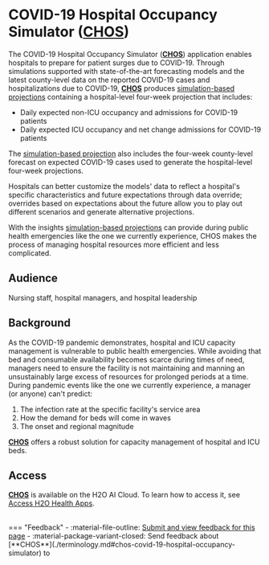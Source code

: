 # COVID-19 Hospital Occupancy Simulator ([CHOS](./terminology.md#chos-covid-19-hospital-occupancy-simulator]))


The COVID-19 Hospital Occupancy Simulator ([**CHOS**](./terminology.md#chos-covid-19-hospital-occupancy-simulator])) application enables hospitals to prepare for patient surges due to COVID-19. Through simulations supported with state-of-the-art forecasting models and the latest county-level data on the reported COVID-19 cases and hospitalizations due to COVID-19, [**CHOS**](./terminology.md#chos-covid-19-hospital-occupancy-simulator]) produces [simulation-based projections](./terminology.md#simulation-based-projection) containing a hospital-level four-week projection that includes:

- Daily expected non-ICU occupancy and admissions for COVID-19 patients 
- Daily expected ICU occupancy and net change admissions for COVID-19 patients 

The [simulation-based projection](./terminology.md#simulation-based-projection) also includes the four-week county-level forecast on expected COVID-19 cases used to generate the hospital-level four-week projections.

Hospitals can better customize the models' data to reflect a hospital's specific characteristics and future expectations through data override; overrides based on expectations about the future allow you to play out different scenarios and generate alternative projections.

With the insights [simulation-based projections](./terminology.md#simulation-based-projection) can provide during public health emergencies like the one we currently experience, CHOS makes the process of managing hospital resources more efficient and less complicated.


## Audience 

Nursing staff, hospital managers, and hospital leadership

## Background 

As the COVID-19 pandemic demonstrates, hospital and ICU capacity management is vulnerable to public health emergencies. While avoiding that bed and consumable availability becomes scarce during times of need, managers need to ensure the facility is not maintaining and manning an unsustainably large excess of resources for prolonged periods at a time. During pandemic events like the one we currently experience, a manager (or anyone) can't predict:

1. The infection rate at the specific facility's service area
2. How the demand for beds will come in waves
3. The onset and regional magnitude 

[**CHOS**](./terminology.md#chos-covid-19-hospital-occupancy-simulator]) offers a robust solution for capacity management of hospital and ICU beds. 
## Access 

[**CHOS**](./terminology.md#chos-covid-19-hospital-occupancy-simulator]) is available on the H2O AI Cloud. To learn how to access it, see [Access H2O Health Apps](../../access_h2o_health_apps.md).




<br>
=== "Feedback"
    - :material-file-outline: <a href="https://github.com/h2oai/h2o-health/issues/new?assignees=5675sp&labels=chos%2Fdocumentation&template=chos_documentation_feedback.md&title=%5BCHOS+DOCS%5D" target="_blank">Submit and view feedback for this page</a>
    - :material-package-variant-closed: Send feedback about [**CHOS**](./terminology.md#chos-covid-19-hospital-occupancy-simulator) to <niki.athanasiadou@h2o.ai>
